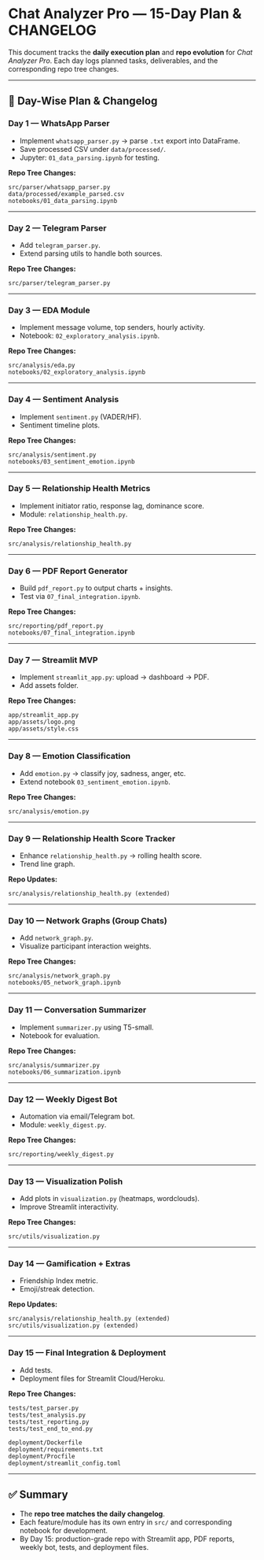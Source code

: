 # Chat Analyzer Pro — 15-Day Plan & CHANGELOG

This document tracks the **daily execution plan** and **repo evolution** for *Chat Analyzer Pro*. Each day logs planned tasks, deliverables, and the corresponding repo tree changes.

---

## 📅 Day-Wise Plan & Changelog

### **Day 1 — WhatsApp Parser**

* Implement `whatsapp_parser.py` → parse `.txt` export into DataFrame.
* Save processed CSV under `data/processed/`.
* Jupyter: `01_data_parsing.ipynb` for testing.

**Repo Tree Changes:**

```
src/parser/whatsapp_parser.py
data/processed/example_parsed.csv
notebooks/01_data_parsing.ipynb
```

---

### **Day 2 — Telegram Parser**

* Add `telegram_parser.py`.
* Extend parsing utils to handle both sources.

**Repo Tree Changes:**

```
src/parser/telegram_parser.py
```

---

### **Day 3 — EDA Module**

* Implement message volume, top senders, hourly activity.
* Notebook: `02_exploratory_analysis.ipynb`.

**Repo Tree Changes:**

```
src/analysis/eda.py
notebooks/02_exploratory_analysis.ipynb
```

---

### **Day 4 — Sentiment Analysis**

* Implement `sentiment.py` (VADER/HF).
* Sentiment timeline plots.

**Repo Tree Changes:**

```
src/analysis/sentiment.py
notebooks/03_sentiment_emotion.ipynb
```

---

### **Day 5 — Relationship Health Metrics**

* Implement initiator ratio, response lag, dominance score.
* Module: `relationship_health.py`.

**Repo Tree Changes:**

```
src/analysis/relationship_health.py
```

---

### **Day 6 — PDF Report Generator**

* Build `pdf_report.py` to output charts + insights.
* Test via `07_final_integration.ipynb`.

**Repo Tree Changes:**

```
src/reporting/pdf_report.py
notebooks/07_final_integration.ipynb
```

---

### **Day 7 — Streamlit MVP**

* Implement `streamlit_app.py`: upload → dashboard → PDF.
* Add assets folder.

**Repo Tree Changes:**

```
app/streamlit_app.py
app/assets/logo.png
app/assets/style.css
```

---

### **Day 8 — Emotion Classification**

* Add `emotion.py` → classify joy, sadness, anger, etc.
* Extend notebook `03_sentiment_emotion.ipynb`.

**Repo Tree Changes:**

```
src/analysis/emotion.py
```

---

### **Day 9 — Relationship Health Score Tracker**

* Enhance `relationship_health.py` → rolling health score.
* Trend line graph.

**Repo Updates:**

```
src/analysis/relationship_health.py (extended)
```

---

### **Day 10 — Network Graphs (Group Chats)**

* Add `network_graph.py`.
* Visualize participant interaction weights.

**Repo Tree Changes:**

```
src/analysis/network_graph.py
notebooks/05_network_graph.ipynb
```

---

### **Day 11 — Conversation Summarizer**

* Implement `summarizer.py` using T5-small.
* Notebook for evaluation.

**Repo Tree Changes:**

```
src/analysis/summarizer.py
notebooks/06_summarization.ipynb
```

---

### **Day 12 — Weekly Digest Bot**

* Automation via email/Telegram bot.
* Module: `weekly_digest.py`.

**Repo Tree Changes:**

```
src/reporting/weekly_digest.py
```

---

### **Day 13 — Visualization Polish**

* Add plots in `visualization.py` (heatmaps, wordclouds).
* Improve Streamlit interactivity.

**Repo Tree Changes:**

```
src/utils/visualization.py
```

---

### **Day 14 — Gamification + Extras**

* Friendship Index metric.
* Emoji/streak detection.

**Repo Updates:**

```
src/analysis/relationship_health.py (extended)
src/utils/visualization.py (extended)
```

---

### **Day 15 — Final Integration & Deployment**

* Add tests.
* Deployment files for Streamlit Cloud/Heroku.

**Repo Tree Changes:**

```
tests/test_parser.py
tests/test_analysis.py
tests/test_reporting.py
tests/test_end_to_end.py

deployment/Dockerfile
deployment/requirements.txt
deployment/Procfile
deployment/streamlit_config.toml
```

---

## ✅ Summary

* The **repo tree matches the daily changelog**.
* Each feature/module has its own entry in `src/` and corresponding notebook for development.
* By Day 15: production-grade repo with Streamlit app, PDF reports, weekly bot, tests, and deployment files.
